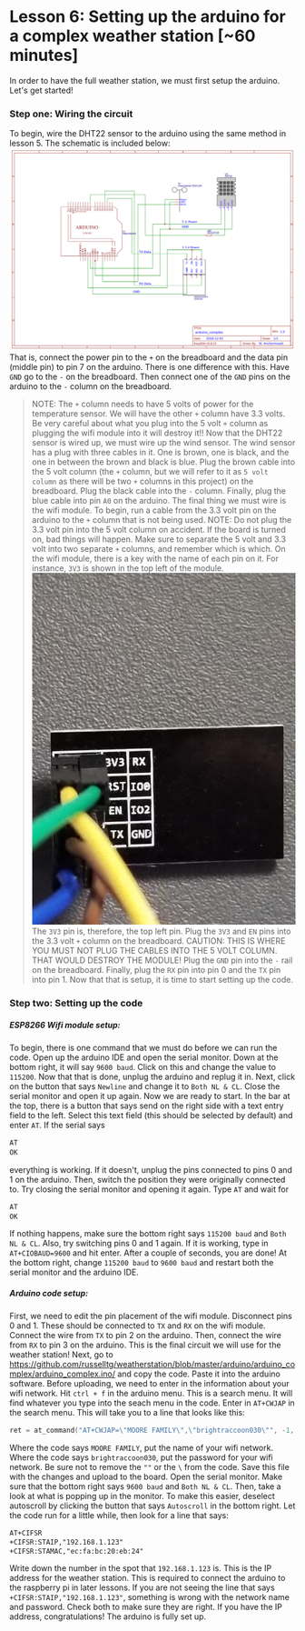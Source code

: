 
# Lesson 6: Setting up the arduino for a complex weather station [~60 minutes]
In order to have the full weather station, we must first setup the arduino.
Let's get started!
### Step one: Wiring the circuit
To begin, wire the DHT22 sensor to the arduino using the same method in lesson 5. The schematic is included below:
![Arduino Complex Schematic](../arduino/Schematics/arduino_complex.png)
 That is, connect the power pin to the `+` on the breadboard and the data pin (middle pin) to pin 7 on the arduino. There is one difference with this. Have `GND` go to the `-` on the breadboard. Then connect one of the `GND` pins on the arduino to the `-` column on the breadboard.
 > NOTE: The `+` column needs to have 5 volts of power for the temperature sensor. We will have the other `+` column have 3.3 volts. Be very careful about what you plug into the 5 volt `+` column as plugging the wifi module into it will destroy it!!
 Now that the DHT22 sensor is wired up, we must wire up the wind sensor. The wind sensor has a plug with three cables in it. One is brown, one is black, and the one in between the brown and black is blue. Plug the brown cable into the 5 volt column (the `+` column, but we will refer to it as `5 volt column` as there will be two `+` columns in this project) on the breadboard. Plug the black cable into the `-` column. Finally, plug the blue cable into pin `A0` on the arduino.
 The final thing we must wire is the wifi module. To begin, run a cable from the 3.3 volt pin on the arduino to the `+` column that is not being used.
 > NOTE: Do not plug the 3.3 volt pin into the 5 volt column on accident. If the board is turned on, bad things will happen. Make sure to separate the 5 volt and 3.3 volt into two separate `+` columns, and remember which is which.
 On the wifi module, there is a key with the name of each pin on it. For instance, `3V3` is shown in the top left of the module. ![Pins](images/ESPPins.jpg) The `3V3` pin is, therefore, the top left pin.
 Plug the `3V3` and `EN` pins into the 3.3 volt `+` column on the breadboard.
 > CAUTION: THIS IS WHERE YOU MUST NOT PLUG THE CABLES INTO THE 5 VOLT COLUMN. THAT WOULD DESTROY THE MODULE!
 Plug the `GND` pin into the `-` rail on the breadboard. Finally, plug the `RX` pin into pin 0 and the `TX` pin into pin 1.
 Now that that is setup, it is time to start setting up the code.
 ### Step two: Setting up the code
 ##### ESP8266 Wifi module setup:
 To begin, there is one command that we must do before we can run the code. Open up the arduino IDE and open the serial monitor. Down at the bottom right, it will say `9600 baud`. Click on this and change the value to `115200`. Now that that is done, unplug the arduino and replug it in.
 Next, click on the button that says `Newline` and change it to `Both NL & CL`. Close the serial monitor and open it up again. Now we are ready to start. In the bar at the top, there is a button that says send on the right side with a text entry field to the left. Select this text field (this should be selected by default) and enter `AT`. If the serial says
```C++
AT
OK
```
everything is working. If it doesn't, unplug the pins connected to pins 0 and 1 on the arduino. Then, switch the position they were originally connected to. Try closing the serial monitor and opening it again. Type `AT` and wait for
```C++
AT
OK
```
If nothing happens, make sure the bottom right says `115200 baud` and `Both NL & CL`. Also, try switching pins 0 and 1 again.
If it is working, type in `AT+CIOBAUD=9600` and hit enter. After a couple of seconds, you are done!
At the bottom right, change `115200 baud` to `9600 baud` and restart both the serial monitor and the arduino IDE.
##### Arduino code setup:
First, we need to edit the pin placement of the wifi module. Disconnect pins 0 and 1. These should be connected to `TX` and `RX` on the wifi module. Connect the wire from `TX` to pin 2 on the arduino. Then, connect the wire from `RX` to pin 3 on the arduino. This is the final circuit we will use for the weather station!
Next, go to https://github.com/russelltg/weatherstation/blob/master/arduino/arduino_complex/arduino_complex.ino/ and copy the code. Paste it into the arduino software. Before uploading, we need to enter in the information about your wifi network.
Hit `ctrl + f` in the arduino menu. This is a search menu. It will find whatever you type into the seach menu in the code. Enter in `AT+CWJAP` in the search menu. This will take you to a line that looks like this:
```C++
ret = at_command("AT+CWJAP=\"MOORE FAMILY\",\"brightraccoon030\"", -1, &out);
```
Where the code says `MOORE FAMILY`, put the name of your wifi network. Where the code says `brightraccoon030`, put the password for your wifi network. Be sure not to remove the `""` or the `\` from the code. Save this file with the changes and upload to the board.
Open the serial monitor. Make sure that the bottom right says `9600 baud` and `Both NL & CL`. Then, take a look at what is popping up in the monitor. To make this easier, deselect autoscroll by clicking the button that says `Autoscroll` in the bottom right. Let the code run for a little while, then look for a line that says:
```
AT+CIFSR
+CIFSR:STAIP,"192.168.1.123"
+CIFSR:STAMAC,"ec:fa:bc:20:eb:24"
```
Write down the number in the spot that `192.168.1.123` is. This is the IP address for the weather station. This is required to connect the arduino to the raspberry pi in later lessons.
If you are not seeing the line that says `+CIFSR:STAIP,"192.168.1.123"`, something is wrong with the network name and password. Check both to make sure they are right.
If you have the IP address, congratulations! The arduino is fully set up. 